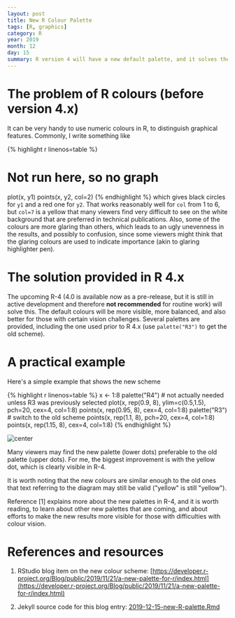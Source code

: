 ```yaml
---
layout: post
title: New R Colour Palette
tags: [R, graphics]
category: R
year: 2019
month: 12
day: 15
summary: R version 4 will have a new default palette, and it solves the problem of terrible default colours. A simple demonstration is given here.
---
```



# The problem of R colours (before version 4.x)

It can be very handy to use numeric colours in R, to distinguish graphical
features.  Commonly, I write something like


{% highlight r linenos=table %}
# Not run here, so no graph
plot(x, y1)
points(x, y2, col=2)
{% endhighlight %}
which gives black circles for `y1` and a red one for `y2`.  That works
reasonably well for `col` from 1 to 6, but `col=7` is a yellow that many
viewers find very difficult to see on the white background that are preferred
in technical publications.  Also, some of the colours are more glaring than
others, which leads to an ugly unevenness in the results, and possibly to
confusion, since some viewers might think that the glaring colours are used to
indicate importance (akin to glaring highlighter pen).

# The solution provided in R 4.x

The upcoming R-4 (4.0 is available now as a pre-release, but it is still in
active development and therefore **not recommended** for routine work) will
solve this. The default colours will be more visible, more balanced, and also
better for those with certain vision challenges.  Several palettes are
provided, including the one used prior to R 4.x (use `palette("R3")` to get the
old scheme).

# A practical example

Here's a simple example that shows the new scheme

{% highlight r linenos=table %}
x <- 1:8
palette("R4") # not actually needed unless R3 was previously selected
plot(x, rep(0.9, 8), ylim=c(0.5,1.5), pch=20, cex=4, col=1:8)
points(x, rep(0.95, 8), cex=4, col=1:8)
palette("R3") # switch to the old scheme
points(x, rep(1.1, 8), pch=20, cex=4, col=1:8)
points(x, rep(1.15, 8), cex=4, col=1:8)
{% endhighlight %}

![center](http://dankelley.github.io/figs/2019-12-15-new-R-palette/unnamed-chunk-2-1.png)

Many viewers may find the new palette (lower dots) preferable to the old
palette (upper dots).  For me, the biggest improvement is with the yellow dot,
which is clearly visible in R-4.

It is worth noting that the new colours are similar enough to the old ones that
text referring to the diagram may still be valid ("yellow" is still "yellow").

Reference [1] explains more about the new palettes in R-4, and it is worth reading,
to learn about other new palettes that are coming, and about efforts to make
the new results more visible for those with difficulties with colour vision.

# References and resources

1. RStudio blog item on the new colour scheme:
[https://developer.r-project.org/Blog/public/2019/11/21/a-new-palette-for-r/index.html](https://developer.r-project.org/Blog/public/2019/11/21/a-new-palette-for-r/index.html)

2. Jekyll source code for this blog entry: [2019-12-15-new-R-palette.Rmd](https://raw.github.com/dankelley/dankelley.github.io/master/assets/2019-12-15-new-R-palette.Rmd)


